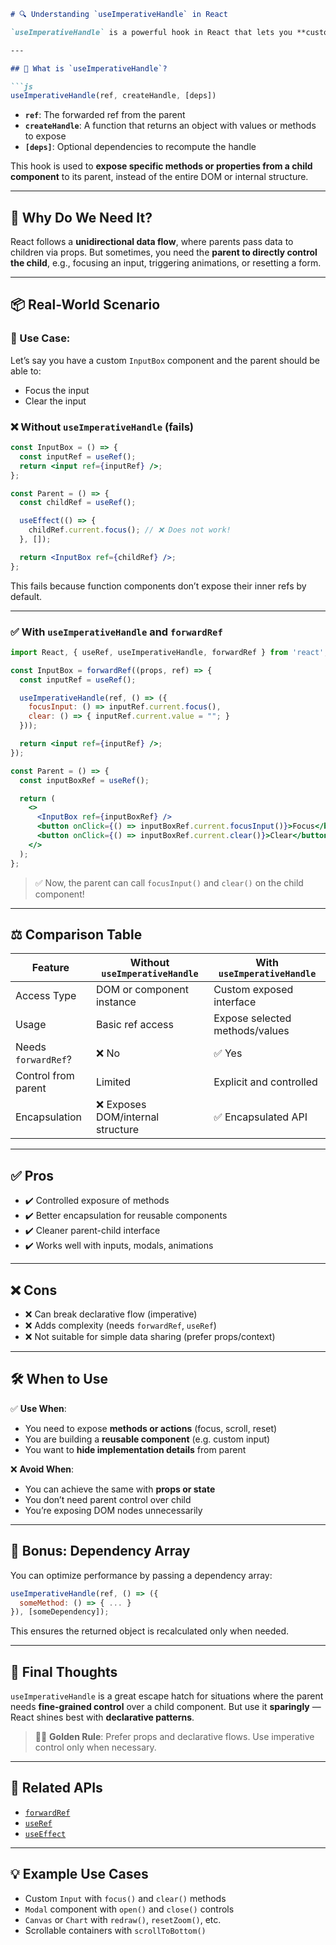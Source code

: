 
```md
# 🔍 Understanding `useImperativeHandle` in React

`useImperativeHandle` is a powerful hook in React that lets you **customize the instance value that is exposed to parent components when using `ref`**. It’s typically used together with `forwardRef`.

---

## 🚀 What is `useImperativeHandle`?

```js
useImperativeHandle(ref, createHandle, [deps])
```

- **`ref`**: The forwarded ref from the parent
- **`createHandle`**: A function that returns an object with values or methods to expose
- **`[deps]`**: Optional dependencies to recompute the handle

This hook is used to **expose specific methods or properties from a child component** to its parent, instead of the entire DOM or internal structure.

---

## 🧠 Why Do We Need It?

React follows a **unidirectional data flow**, where parents pass data to children via props. But sometimes, you need the **parent to directly control the child**, e.g., focusing an input, triggering animations, or resetting a form.

---

## 📦 Real-World Scenario

### 🎯 Use Case:
Let’s say you have a custom `InputBox` component and the parent should be able to:

- Focus the input
- Clear the input

### ❌ Without `useImperativeHandle` (fails)

```jsx
const InputBox = () => {
  const inputRef = useRef();
  return <input ref={inputRef} />;
};

const Parent = () => {
  const childRef = useRef();

  useEffect(() => {
    childRef.current.focus(); // ❌ Does not work!
  }, []);

  return <InputBox ref={childRef} />;
};
```

This fails because function components don’t expose their inner refs by default.

---

### ✅ With `useImperativeHandle` and `forwardRef`

```jsx
import React, { useRef, useImperativeHandle, forwardRef } from 'react';

const InputBox = forwardRef((props, ref) => {
  const inputRef = useRef();

  useImperativeHandle(ref, () => ({
    focusInput: () => inputRef.current.focus(),
    clear: () => { inputRef.current.value = ""; }
  }));

  return <input ref={inputRef} />;
});

const Parent = () => {
  const inputBoxRef = useRef();

  return (
    <>
      <InputBox ref={inputBoxRef} />
      <button onClick={() => inputBoxRef.current.focusInput()}>Focus</button>
      <button onClick={() => inputBoxRef.current.clear()}>Clear</button>
    </>
  );
};
```

> ✅ Now, the parent can call `focusInput()` and `clear()` on the child component!

---

## ⚖️ Comparison Table

| Feature                         | Without `useImperativeHandle`         | With `useImperativeHandle`          |
|----------------------------------|----------------------------------------|--------------------------------------|
| Access Type                     | DOM or component instance              | Custom exposed interface             |
| Usage                           | Basic ref access                       | Expose selected methods/values       |
| Needs `forwardRef`?             | ❌ No                                   | ✅ Yes                                |
| Control from parent             | Limited                                | Explicit and controlled              |
| Encapsulation                   | ❌ Exposes DOM/internal structure       | ✅ Encapsulated API                   |

---

## ✅ Pros

- ✔️ Controlled exposure of methods
- ✔️ Better encapsulation for reusable components
- ✔️ Cleaner parent-child interface
- ✔️ Works well with inputs, modals, animations

---

## ❌ Cons

- ❌ Can break declarative flow (imperative)
- ❌ Adds complexity (needs `forwardRef`, `useRef`)
- ❌ Not suitable for simple data sharing (prefer props/context)

---

## 🛠 When to Use

✅ **Use When**:
- You need to expose **methods or actions** (focus, scroll, reset)
- You are building a **reusable component** (e.g. custom input)
- You want to **hide implementation details** from parent

❌ **Avoid When**:
- You can achieve the same with **props or state**
- You don’t need parent control over child
- You’re exposing DOM nodes unnecessarily

---

## 🧩 Bonus: Dependency Array

You can optimize performance by passing a dependency array:

```js
useImperativeHandle(ref, () => ({
  someMethod: () => { ... }
}), [someDependency]);
```

This ensures the returned object is recalculated only when needed.

---

## 🧠 Final Thoughts

`useImperativeHandle` is a great escape hatch for situations where the parent needs **fine-grained control** over a child component. But use it **sparingly** — React shines best with **declarative patterns**.

> 🧘‍♂️ **Golden Rule**: Prefer props and declarative flows. Use imperative control only when necessary.

---

## 📎 Related APIs

- [`forwardRef`](https://reactjs.org/docs/forwarding-refs.html)
- [`useRef`](https://reactjs.org/docs/hooks-reference.html#useref)
- [`useEffect`](https://reactjs.org/docs/hooks-effect.html)

---

## 💡 Example Use Cases

- Custom `Input` with `focus()` and `clear()` methods
- `Modal` component with `open()` and `close()` controls
- `Canvas` or `Chart` with `redraw()`, `resetZoom()`, etc.
- Scrollable containers with `scrollToBottom()`
